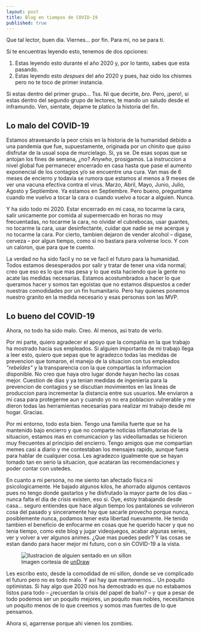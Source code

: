 ```yaml
---
layout: post
title: Blog en tiempos de COVID-19
published: true
---
```


Que tal lector, buen dia. Viernes... por fin. Para mi, no se para ti. 

Si te encuentras leyendo esto, tenemos de dos opciones:
1. Estas leyendo esto durante el año 2020 y, por lo tanto, sabes que esta pasando.
2. Estas leyendo esto _despues_ del año 2020 y pues, haz oido los chismes pero no te toco de primer instancia.


Si estas dentro del primer grupo... Tss. Ni que decirte, _bro_. Pero, ¡pero!, si estas dentro del segundo grupo de lectores, te mando un saludo desde el inframundo. Ven, sientate, dejame te platico la historia del fin.

## Lo malo del COVID-19
Estamos atravesando la peor crisis en la historia de la humanidad debido a una pandemia que fue, supuestamente, originada por un chinito que quiso disfrutar de la usual sopa de murcielago. Si, ya se. De esas sopas que se antojan los fines de semana, ¿no? _Anywho_, prosigamos. La instruccion a nivel global fue permanecer encerrado en casa hasta que pase el aumento exponencial de los contagios y/o se encuentre una cura. Van mas de 6 meses de encierro y todavia se rumora que estamos al menos a 9 meses de ver una vacuna efectiva contra el virus. Marzo, Abril, Mayo, Junio, Julio, Agosto y Septiembre. Ya estamos en Septiembre. Pero bueno, preguntame cuando me vuelvo a tocar la cara o cuando vuelvo a tocar a alguien. Nunca. 

Y ha sido todo mi 2020. Estar encerrado en mi casa, no tocarme la cara, salir unicamente por comida al supermercado en horas no muy frecuentadas, no tocarme la cara, no olvidar el cubrebocas, usar guantes, no tocarme  la cara, usar desinfectante, cuidar que nadie se me acerque y no tocarme la cara. Por cierto, tambien dejaron de vender alcohol &ndash; digase, cerveza &ndash; por algun tiempo, como si no bastara para volverse loco. Y con un caloron, que para que te cuento.

La verdad no ha sido facil y no se ve facil el futuro para la humanidad. Todos estamos desesperados por salir y tratar de tener una vida normal; creo que eso es lo que mas pesa y lo que esta haciendo que la gente no acate las medidas necesarias. Estamos acostumbrados a hacer lo que queramos hacer y somos tan egoistas que no estamos dispuestos a ceder nuestras comodidades por un fin humanitario. Pero hay quienes ponemos nuestro granito en la medida necesario y esas personas son las MVP.

## Lo bueno del COVID-19
Ahora, no todo ha sido malo. Creo. Al menos, asi trato de verlo. 

Por mi parte, quiero agradecer el apoyo que la compañia en la que trabajo ha mostrado hacia sus empleados. Si alguien importante de mi trabajo llega a leer esto, quiero que sepas que te agradezco todas las medidas de prevencion que tomaron, el manejo de la situacion con tus empleados _"rebeldes"_ y la transparencia con la que compartias la informacion disponible. No creo que haya otro lugar donde hayan hecho las cosas mejor. Cuestion de dias y ya tenian medidas de ingenieria para la prevencion de contagios y se discutian movimientos en las lineas de produccion para incrementar la distancia entre sus usuarios. Me enviaron a mi casa para protegerme aun y cuando yo no era poblacion vulnerable y me dieron todas las herramientas necesarias para realizar mi trabajo desde mi hogar. Gracias.

Por mi entorno, todo esta bien. Tengo una familia fuerte que se ha mantenido bajo encierro y que no comparte noticias inflamatorias de la situacion, estamos mas en comunicacion y las videollamadas se hicieron muy frecuentes al principio del encierro. Tengo amigos que me compartian memes casi a diario y me contestaban los mensajes rapido, aunque fuera para hablar de cualquier cosa. Les agradezco igualmente que se hayan tomado tan en serio la situacion, que acataran las recomendaciones y poder contar con ustedes.

En cuanto a mi persona, no me siento tan afectado fisica ni psicologicamente. He bajado algunos kilos, he ahorrado algunos centavos pues no tengo donde gastarlos y he disfrutado la mayor parte de los dias &ndash; nunca falta el dia de crisis existen, eso si. Oye, estoy trabajando desde casa... seguro entiendes que hace algun tiempo los pantalones se volvieron cosa del pasado y sinceramente hay que sacarle provecho porque nunca, posiblemente nunca, podamos tener esta libertad nuevamente. He tenido tambien el beneficio de enfocarme en cosas que he querido hacer y que no tenia tiempo, como este blog y jugar videojuegos, acabar algunas series, ver y volver a ver algunos animes. ¿Que mas puedes pedir? Y las cosas se estan dando para hacer mejor mi futuro, con o sin COVID-19 a la vista.

<figure>
    <img src="{{ site.baseurl }}/images/svg/wfh.svg" alt="Ilustracion de alguien sentado en un sillon" />
    <figcaption>Imagen cortesia de <a href="https://undraw.co/">unDraw</a></figcaption>
</figure>

Les escribo esto, desde la comodidad de mi sillon, donde se ve complicado el futuro pero no es todo malo. Y asi hay que mantenernos... Un poquito optimistas. Si hay algo que 2020 nos ha demostrado es que no estabamos listos para todo &ndash; ¿recuerdan la crisis del papel de baño? &ndash; y que a pesar de todo podemos ser un poquito mejores, un poquito mas nobles, necesitamos un poquito menos de lo que creemos y somos mas fuertes de lo que pensamos. 

Ahora si, agarrense porque ahi vienen los zombies.